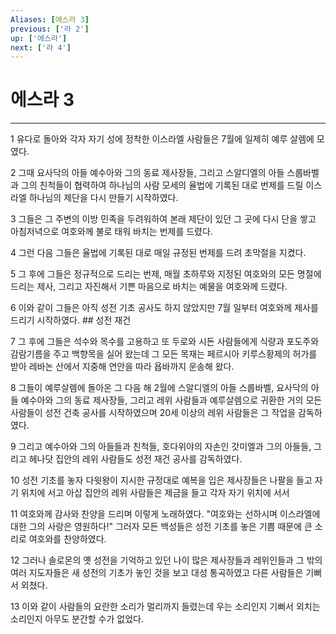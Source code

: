 ```yaml
---
Aliases: [에스라 3]
previous: ['라 2']
up: ['에스라']
next: ['라 4']
---
```

# 에스라 3

***


1 유다로 돌아와 각자 자기 성에 정착한 이스라엘 사람들은 7월에 일제히 예루 살렘에 모였다. 

2 그때 요사닥의 아들 예수아와 그의 동료 제사장들, 그리고 스알디엘의 아들 스룹바벨과 그의 친척들이 협력하여 하나님의 사람 모세의 율법에 기록된 대로 번제를 드릴 이스라엘 하나님의 제단을 다시 만들기 시작하였다. 

3 그들은 그 주변의 이방 민족을 두려워하여 본래 제단이 있던 그 곳에 다시 단을 쌓고 아침저녁으로 여호와께 불로 태워 바치는 번제를 드렸다. 

4 그런 다음 그들은 율법에 기록된 대로 매일 규정된 번제를 드려 초막절을 지켰다. 

5 그 후에 그들은 정규적으로 드리는 번제, 매월 초하루와 지정된 여호와의 모든 명절에 드리는 제사, 그리고 자진해서 기쁜 마음으로 바치는 예물을 여호와께 드렸다. 

6 이와 같이 그들은 아직 성전 기초 공사도 하지 않았지만 7월 일부터 여호와께 제사를 드리기 시작하였다. ## 성전 재건 

7 그 후에 그들은 석수와 목수를 고용하고 또 두로와 시돈 사람들에게 식량과 포도주와 감람기름을 주고 백향목을 실어 왔는데 그 모든 목재는 페르시아 키루스황제의 허가를 받아 레바논 산에서 지중해 연안을 따라 욥바까지 운송해 왔다. 

8 그들이 예루살렘에 돌아온 그 다음 해 2월에 스알디엘의 아들 스룹바벨, 요사닥의 아들 예수아와 그의 동료 제사장들, 그리고 레위 사람들과 예루살렘으로 귀환한 거의 모든 사람들이 성전 건축 공사를 시작하였으며 20세 이상의 레위 사람들은 그 작업을 감독하였다. 

9 그리고 예수아와 그의 아들들과 친척들, 호다위야의 자손인 갓미엘과 그의 아들들, 그리고 헤나닷 집안의 레위 사람들도 성전 재건 공사를 감독하였다. 

10 성전 기초를 놓자 다윗왕이 지시한 규정대로 예복을 입은 제사장들은 나팔을 들고 자기 위치에 서고 아삽 집안의 레위 사람들은 제금을 들고 각자 자기 위치에 서서 

11 여호와께 감사와 찬양을 드리며 이렇게 노래하였다. "여호와는 선하시며 이스라엘에 대한 그의 사랑은 영원하다!" 그러자 모든 백성들은 성전 기초를 놓은 기쁨 때문에 큰 소리로 여호와를 찬양하였다. 

12 그러나 솔로몬의 옛 성전을 기억하고 있던 나이 많은 제사장들과 레위인들과 그 밖의 여러 지도자들은 새 성전의 기초가 놓인 것을 보고 대성 통곡하였고 다른 사람들은 기뻐서 외쳤다. 

13 이와 같이 사람들의 요란한 소리가 멀리까지 들렸는데 우는 소리인지 기뻐서 외치는 소리인지 아무도 분간할 수가 없었다.

